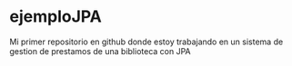 # ejemploJPA
Mi primer repositorio en github donde estoy trabajando en un sistema de gestion de prestamos de una biblioteca con JPA 
